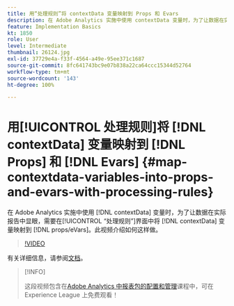 ```yaml
---
title: 用“处理规则”将 contextData 变量映射到 Props 和 Evars
description: 在 Adobe Analytics 实施中使用 contextData 变量时，为了让数据在实际报告中显眼，需要在“处理规则”界面中将 contextData 变量映射到 props/eVars。此视频介绍如何这样做。
feature: Implementation Basics
kt: 1850
role: User
level: Intermediate
thumbnail: 26124.jpg
exl-id: 37729e4a-f33f-4564-a49e-95ee371c1687
source-git-commit: 8fc641743bc9e07b838a22ca64ccc15344d52764
workflow-type: tm+mt
source-wordcount: '143'
ht-degree: 100%

---
```


# 用[!UICONTROL 处理规则]将 [!DNL contextData] 变量映射到 [!DNL Props] 和 [!DNL Evars] {#map-contextdata-variables-into-props-and-evars-with-processing-rules}

在 Adobe Analytics 实施中使用 [!DNL contextData] 变量时，为了让数据在实际报告中显眼，需要在[!UICONTROL “处理规则”]界面中将 [!DNL contextData] 变量映射到 [!DNL props/eVars]。此视频介绍如何这样做。

>[!VIDEO](https://video.tv.adobe.com/v/26124/?quality=12&learn=on)

有关详细信息，请参阅[文档](https://experienceleague.adobe.com/docs/analytics/admin/admin-tools/processing-rules/processing-rules.html?lang=zh-Hans)。

>[!INFO]
>
> 这段视频包含在[Adobe Analytics 中报表包的配置和管理](https://experienceleague.adobe.com/?recommended=Analytics-A-1-2021.1.administration)课程中，可在 Experience League 上免费观看！